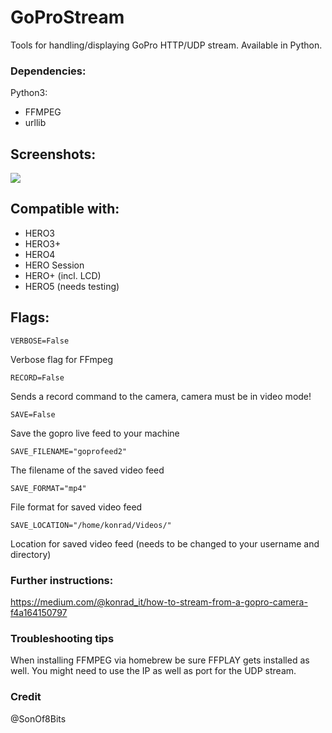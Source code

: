 # GoProStream

Tools for handling/displaying GoPro HTTP/UDP stream. Available in Python.

### Dependencies:

Python3:

* FFMPEG
* urllib

## Screenshots:

![](http://i.imgur.com/5wlh8yS.png) 


## Compatible with:

- HERO3 
- HERO3+
- HERO4
- HERO Session
- HERO+ (incl. LCD)
- HERO5 (needs testing)

## Flags:

    VERBOSE=False

Verbose flag for FFmpeg

    RECORD=False

Sends a record command to the camera, camera must be in video mode!

    SAVE=False

Save the gopro live feed to your machine

    SAVE_FILENAME="goprofeed2"

The filename of the saved video feed

    SAVE_FORMAT="mp4"

File format for saved video feed

    SAVE_LOCATION="/home/konrad/Videos/"

Location for saved video feed (needs to be changed to your username and directory)

### Further instructions:

https://medium.com/@konrad_it/how-to-stream-from-a-gopro-camera-f4a164150797

### Troubleshooting tips
When installing FFMPEG via homebrew be sure FFPLAY gets installed as well.
You might need to use the IP as well as port for the UDP stream.

### Credit

@SonOf8Bits

